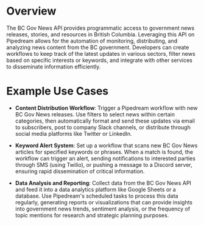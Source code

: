 # Overview

The BC Gov News API provides programmatic access to government news releases, stories, and resources in British Columbia. Leveraging this API on Pipedream allows for the automation of monitoring, distributing, and analyzing news content from the BC government. Developers can create workflows to keep track of the latest updates in various sectors, filter news based on specific interests or keywords, and integrate with other services to disseminate information efficiently.

# Example Use Cases

- **Content Distribution Workflow**: Trigger a Pipedream workflow with new BC Gov News releases. Use filters to select news within certain categories, then automatically format and send these updates via email to subscribers, post to company Slack channels, or distribute through social media platforms like Twitter or LinkedIn.

- **Keyword Alert System**: Set up a workflow that scans new BC Gov News articles for specified keywords or phrases. When a match is found, the workflow can trigger an alert, sending notifications to interested parties through SMS (using Twilio), or pushing a message to a Discord server, ensuring rapid dissemination of critical information.

- **Data Analysis and Reporting**: Collect data from the BC Gov News API and feed it into a data analytics platform like Google Sheets or a database. Use Pipedream's scheduled tasks to process this data regularly, generating reports or visualizations that can provide insights into government news trends, sentiment analysis, or the frequency of topic mentions for research and strategic planning purposes.
